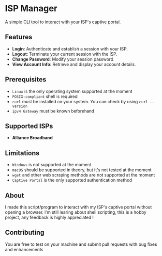 # ISP Manager

A simple CLI tool to interact with your ISP's captive portal.

## Features
- **Login**: Authenticate and establish a session with your ISP.
- **Logout**: Terminate your current session with the ISP.
- **Change Password**: Modify your session password.
- **View Account Info**: Retrieve and display your account details.

## Prerequisites
- `Linux` is the only operating system supported at the moment
- `POSIX-compliant` shell is required 
- `curl` must be installed on your system. You can check by using `curl --version`
- `ipv4 Gateway` must be known beforehand

## Supported ISPs
- **Alliance Broadband**

## Limitations
- `Windows` is not supported at the moment
- `macOS` should be supported in theory, but it's not tested at the moment
- `wget` and other web scraping methods are not supported at the moment
- `Captive Portal` is the only supported authentication method

## About
I made this script/program to interact with my ISP's captive portal without opening a browser. I'm still learing about shell scripting, this is a hobby project, any feedback is highly appreciated !

## Contributing
You are free to test on your machine and submit pull requests with bug fixes and enhancements
